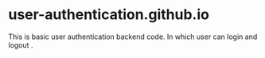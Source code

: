 # user-authentication.github.io
This is basic  user authentication backend code. In which user can login and logout .

